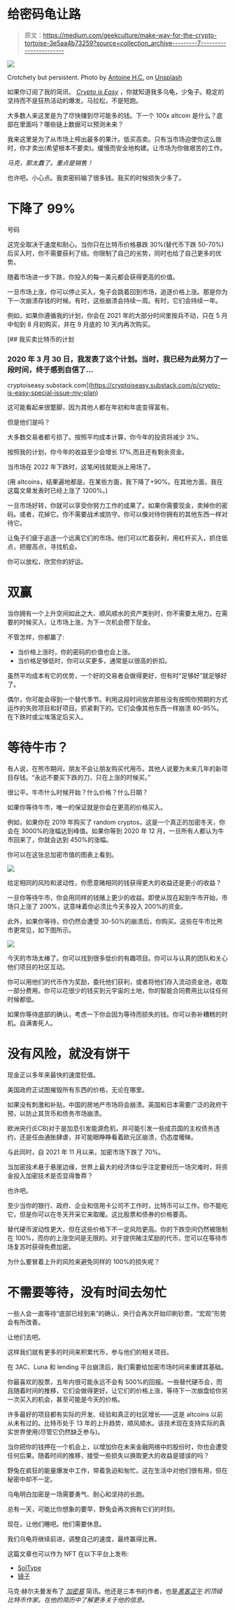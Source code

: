 # 给密码龟让路

> 原文：<https://medium.com/geekculture/make-way-for-the-crypto-tortoise-3e5aa4b73259?source=collection_archive---------7----------------------->

![](img/03397c89314d6a67bc595debbc629028.png)

Crotchety but persistent. Photo by [Antoine H.C.](https://unsplash.com/@entoyne?utm_source=medium&utm_medium=referral) on [Unsplash](https://unsplash.com?utm_source=medium&utm_medium=referral)

如果你订阅了我的简讯， [*Crypto is Easy*](https://cryptoiseasy.substack.com/) ，你就知道我多乌龟，少兔子。稳定的坚持而不是狂热活动的爆发。马拉松，不是短跑。

大多数人来这里是为了尽快赚到尽可能多的钱。下一个 100x altcoin 是什么？底部在里面吗？哪些链上数据可以预测未来？

我来这里是为了从市场上榨出最多的果汁。低买高卖。只有当市场迫使你这么做时，你才卖出(希望根本不要卖)。缓慢而安全地构建。让市场为你做艰苦的工作。

*马克，那太蠢了。重点是销售！*

也许吧。小心点。我卖密码输了很多钱。我买的时候损失少多了。

# 下降了 99%

号码

这完全取决于速度和耐心。当你只在比特币价格暴跌 30%(替代币下跌 50-70%)后买入时，你不需要获利了结。你限制了自己的劣势，同时也给了自己更多的优势。

随着市场进一步下跌，你投入的每一美元都会获得更高的价值。

一旦市场上涨，你可以停止买入，兔子会跳着回到市场，追逐价格上涨。那是你为下一次崩溃存钱的时候。有时，这些崩溃会持续一周。有时，它们会持续一年。

例如，如果你遵循我的计划，你会在 2021 年的大部分时间里按兵不动，只在 5 月中旬到 8 月初购买，并在 9 月底的 10 天内再次购买。

[](https://cryptoiseasy.substack.com/p/crypto-is-easy-special-issue-my-plan) [## 我买卖比特币的计划

### 2020 年 3 月 30 日，我发表了这个计划。当时，我已经为此努力了一段时间，终于感到自信了…

cryptoiseasy.substack.com](https://cryptoiseasy.substack.com/p/crypto-is-easy-special-issue-my-plan) 

这可能看起来很蹩脚，因为其他人都在年初和年底变得富有。

但是他们是吗？

大多数交易者都亏损了。按照平均成本计算，你今年的投资将减少 3%。

按照我的计划，你今年的收益至少会增长 17%,而且还有剩余资金。

当市场在 2022 年下跌时，这笔闲钱就能派上用场了。

(用 altcoins，结果遍地都是。在某些方面，我下降了+90%。在其他方面，我在这篇文章发表时已经上涨了 1200%。)

一旦市场好转，你就可以享受你努力工作的成果了。如果你需要现金，卖掉你的密码。或者，花掉它。你不需要战术或防守。你可以像对待你拥有的其他东西一样对待它。

让兔子们疲于追逐一个远离它们的市场。他们可以忙着获利，用杠杆买入，抓住低点，把握高点，寻找机会。

你可以放松，欣赏你的好运。

# 双赢

当你拥有一个上升空间如此之大、顺风顺水的资产类别时，你不需要太用力。在需要的时候买入，让市场上涨，为下一次机会攒下现金。

不管怎样，你都赢了:

*   当价格上涨时，你的密码的价值也会上涨。
*   当价格足够低时，你可以买更多，通常是以很高的折扣。

虽然平均成本有它的优势，一个好的交易者会做得更好，但有时“足够好”就足够好了。

偶尔，你可能会得到一个替代季节。利用这段时间放弃那些没有按照你预期的方式运作的失败项目和好项目。抓紧剩下的。它们会像其他东西一样崩溃 80-95%。在下跌时或尘埃落定后买入。

# 等待牛市？

有人说，在熊市期间，朋友不会让朋友购买代用币。其他人说要为未来几年的新项目存钱。“永远不要买下跌的刀，只在上涨的时候买。”

很公平。牛市什么时候开始？什么价格？什么日期？

如果你等待牛市，唯一的保证就是你会在更高的价格买入。

例如，如果你在 2019 年购买了 random cryptos，这是一个真正的加密冬天，你会在 3000%的涨幅达到峰值。如果你等到 2020 年 12 月，一旦所有人都认为牛市回来了，你就会达到 450%的涨幅。

你可以在这张总加密市值的图表上看到。

![](img/c916df1f2fcc984986ea236eac51cfdf.png)

给定相同的风险和波动性，你愿意赌相同的钱获得更大的收益还是更小的收益？

一旦你等待牛市，你会用同样的钱赌上更少的收益。即使从现在起到牛市开始，市场只上涨了 200%，这意味着你必须比今天多投入 200%的资金。

此外，如果你等待，你仍然会遭受 30-50%的崩溃后，你购买。这些在牛市比熊市更常见，如下图所示。

![](img/3bb1dd9e8cdcf3a07155fdf53b044261.png)

今天的市场太棒了。你可以找到很多低价的有趣项目。你可以与认真的团队和关心他们项目的社区互动。

你可以用他们的代币作为奖励，委托他们获利，或者将他们存入流动资金池，收取一部分费用。你可以花很少的钱买到元宇宙的土地，你的智能合同费用比以往任何时候都低。

如果你等待底部的确认，考虑一下你会因为等待而损失的钱。你可以弥补糟糕的时机。自满害死人。

# 没有风险，就没有饼干

现金正以多年来最快的速度贬值。

美国政府正试图摧毁所有东西的价格，无论在哪里。

如果没有刺激和补贴，中国的房地产市场将会崩溃。英国和日本需要广泛的政府干预，以防止其货币和债务市场崩溃。

欧洲央行(ECB)对于是加息引发能源危机，并可能引发一些成员国的主权债务违约，还是任由通胀肆虐，并可能眼睁睁看着欧元区崩溃，仍态度暧昧。

与此同时，自 2021 年 11 月以来，加密市场下跌了 70%。

当加密技术悬于悬崖边缘，世界上最大的经济体似乎注定要经历一场灾难时，将资金投入加密技术是否显得鲁莽？

也许吧。

至少当你的银行、政府、企业和信用卡公司不工作时，比特币可以工作。你不能吃它，但是你可以在冬天开采它来取暖。这比股票和债券的价格要高。

替代硬币波动性更大，但在这些价格下不一定风险更高。你的下跌空间仍然被限制在 100%，而你的上涨空间是无限的。对于提供赌注奖励的代币，您可以在等待市场复苏时获得免费加密。

为什么要冒着上升的风险来避免同样的 100%的损失呢？

# 不需要等待，没有时间去匆忙

一些人会一直等待“底部已经到来”的确认，央行会再次开始印刷钞票，“宏观”形势会有所改善。

让他们去吧。

这样我们就有更多的时间来积累代币，参与他们的相关项目。

在 3AC、Luna 和 lending 平台崩溃后，我们需要给加密市场时间来重建其基础。

你最喜欢的股票，五年内很可能永远不会有 500%的回报。一些替代硬币会，而且随着时间的推移，它们会做得更好。让它们的价格上涨，等待下一次崩盘给你另一次买入的机会，甚至可能是今天的价格。

许多最好的项目都有实际的开发、经验和真正的社区增长——这是 altcoins 以前从未有过的。比特币处于 13 年的上升趋势，顺风顺水。该技术现在支持实际的真实世界使用(尽管它仍然缺乏参与)。

当你把你的钱押在一个机会上，以增加你在未来金融网络中的股份时，你也会遭受任何后果。随着时间的推移，接受一些损失以换取更大的收益是错误的吗？

野兔在疯狂的能量爆发中工作，带着急迫和匆忙。这在生活中对他们很有用，但在秘密中却不一定。

乌龟明白加密是一场需要勇气、耐心和坚持的长跑。

总有一天，可能比你想象的要早，野兔会再次拥有它们的时刻。

现在，让他们睡吧。他们需要休息。

我们乌龟将继续前进，调整自己的速度，最终赢得比赛。

这篇文章也可以作为 NFT 在以下平台上发布:

*   [SolType](https://soltype.io/#/soltype/DksfVRfkxkTmhHeyDdsRUAwfz72Dgcijy1jr5mvqorB7)
*   [镜子](https://mirror.xyz/0x9a6600c7B40801dda9A0Fa4E8DE7b1B99FE524a7/KgUQKcKirp2i4QfoTXEkdBF9mIpmyYREwchAHBTTIwU)

马克·赫尔夫曼发布了 [*加密易*](https://cryptoiseasy.substack.com/) 简讯。他还是三本书的作者，也是[](/@m.helfman)*[*黑客正午*](https://hackernoon.com/u/MarkHelfman) 的顶级比特币作家。在他的简历中了解更多关于他的信息。*